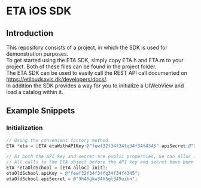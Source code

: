 ETA iOS SDK
===========

Introduction
------------

This repository consists of a project, in which the SDK is used for demonstration purposes.  
To get started using the ETA SDK, simply copy ETA.h and ETA.m to your project. Both of these files can be found in the project folder.  
The ETA SDK can be used to easily call the REST API call documented on https://etilbudsavis.dk/developers/docs/.  
In addition the SDK provides a way for you to initialize a UIWebView and load a catalog within it.

Example Snippets
----------------

### Initialization
```objectivec
// Using the convenient factory method
ETA *eta = [ETA etaWithAPIKey:@"fewf32f34f34fq34f34f4345" apiSecret:@"3h45gkw34h5gl345uibn"];

// As both the API key and secret are public properties, we can alloc init as well.
// All calls to the ETA object before the API key and secret have been set, will be ignored.
ETA *etaOldSchool = [ETA alloc] init];
etaOldSchool.apiKey = @"fewf32f34f34fq34f34f4345";
etaOldSchool.apiSecret = @"3h45gkw34h5gl345uibn";
```